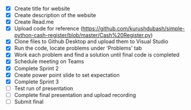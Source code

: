 - [x] Create title for website 
- [x] Create description of the website 
- [x] Create Read.me 
- [x] Upload code for reference (https://github.com/kurushdubash/simple-python-cash-register/blob/master/Cash%20Register.py)
- [x] Clone files to Github Desktop and upload them to Visual Studio 
- [x] Run the code, locate problems under 'Problems' tab 
- [x] Work each problem and find a solution until final code is completed
- [x] Schedule meeting on Teams
- [x] Complete Sprint 2
- [x] Create power point slide to set expectation
- [x] Complete Sprint 3
- [ ] Test run of presentation
- [ ] Complete final presentation and upload recording
- [ ] Submit final 
